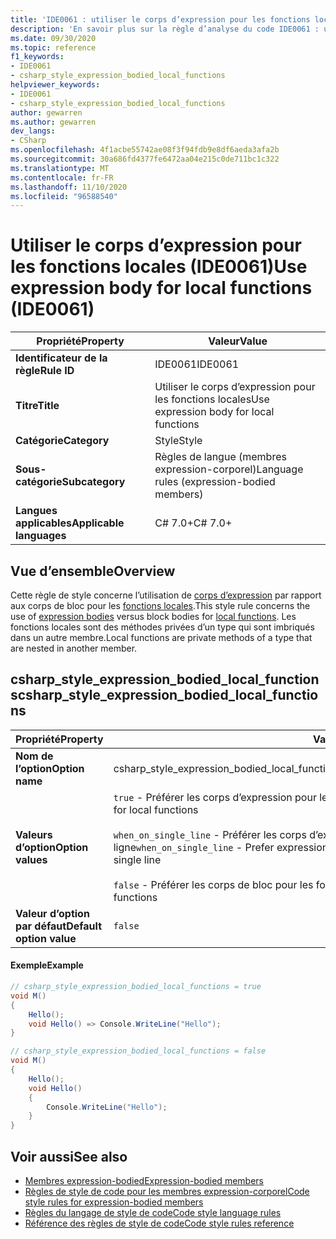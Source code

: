 ```yaml
---
title: 'IDE0061 : utiliser le corps d’expression pour les fonctions locales'
description: 'En savoir plus sur la règle d’analyse du code IDE0061 : utiliser le corps d’expression pour les fonctions locales'
ms.date: 09/30/2020
ms.topic: reference
f1_keywords:
- IDE0061
- csharp_style_expression_bodied_local_functions
helpviewer_keywords:
- IDE0061
- csharp_style_expression_bodied_local_functions
author: gewarren
ms.author: gewarren
dev_langs:
- CSharp
ms.openlocfilehash: 4f1acbe55742ae08f3f94fdb9e8df6aeda3afa2b
ms.sourcegitcommit: 30a686fd4377fe6472aa04e215c0de711bc1c322
ms.translationtype: MT
ms.contentlocale: fr-FR
ms.lasthandoff: 11/10/2020
ms.locfileid: "96588540"
---
```

# <a name="use-expression-body-for-local-functions-ide0061"></a><span data-ttu-id="8e057-103">Utiliser le corps d’expression pour les fonctions locales (IDE0061)</span><span class="sxs-lookup"><span data-stu-id="8e057-103">Use expression body for local functions (IDE0061)</span></span>

|<span data-ttu-id="8e057-104">Propriété</span><span class="sxs-lookup"><span data-stu-id="8e057-104">Property</span></span>|<span data-ttu-id="8e057-105">Valeur</span><span class="sxs-lookup"><span data-stu-id="8e057-105">Value</span></span>|
|-|-|
| <span data-ttu-id="8e057-106">**Identificateur de la règle**</span><span class="sxs-lookup"><span data-stu-id="8e057-106">**Rule ID**</span></span> | <span data-ttu-id="8e057-107">IDE0061</span><span class="sxs-lookup"><span data-stu-id="8e057-107">IDE0061</span></span> |
| <span data-ttu-id="8e057-108">**Titre**</span><span class="sxs-lookup"><span data-stu-id="8e057-108">**Title**</span></span> | <span data-ttu-id="8e057-109">Utiliser le corps d’expression pour les fonctions locales</span><span class="sxs-lookup"><span data-stu-id="8e057-109">Use expression body for local functions</span></span> |
| <span data-ttu-id="8e057-110">**Catégorie**</span><span class="sxs-lookup"><span data-stu-id="8e057-110">**Category**</span></span> | <span data-ttu-id="8e057-111">Style</span><span class="sxs-lookup"><span data-stu-id="8e057-111">Style</span></span> |
| <span data-ttu-id="8e057-112">**Sous-catégorie**</span><span class="sxs-lookup"><span data-stu-id="8e057-112">**Subcategory**</span></span> | <span data-ttu-id="8e057-113">Règles de langue (membres expression-corporel)</span><span class="sxs-lookup"><span data-stu-id="8e057-113">Language rules (expression-bodied members)</span></span> |
| <span data-ttu-id="8e057-114">**Langues applicables**</span><span class="sxs-lookup"><span data-stu-id="8e057-114">**Applicable languages**</span></span> | <span data-ttu-id="8e057-115">C# 7.0+</span><span class="sxs-lookup"><span data-stu-id="8e057-115">C# 7.0+</span></span> |

## <a name="overview"></a><span data-ttu-id="8e057-116">Vue d’ensemble</span><span class="sxs-lookup"><span data-stu-id="8e057-116">Overview</span></span>

<span data-ttu-id="8e057-117">Cette règle de style concerne l’utilisation de [corps d’expression](../../../csharp/programming-guide/statements-expressions-operators/expression-bodied-members.md) par rapport aux corps de bloc pour les [fonctions locales](../../../csharp/programming-guide/classes-and-structs/local-functions.md).</span><span class="sxs-lookup"><span data-stu-id="8e057-117">This style rule concerns the use of [expression bodies](../../../csharp/programming-guide/statements-expressions-operators/expression-bodied-members.md) versus block bodies for [local functions](../../../csharp/programming-guide/classes-and-structs/local-functions.md).</span></span> <span data-ttu-id="8e057-118">Les fonctions locales sont des méthodes privées d’un type qui sont imbriqués dans un autre membre.</span><span class="sxs-lookup"><span data-stu-id="8e057-118">Local functions are private methods of a type that are nested in another member.</span></span>

## <a name="csharp_style_expression_bodied_local_functions"></a><span data-ttu-id="8e057-119">csharp_style_expression_bodied_local_functions</span><span class="sxs-lookup"><span data-stu-id="8e057-119">csharp_style_expression_bodied_local_functions</span></span>

|<span data-ttu-id="8e057-120">Propriété</span><span class="sxs-lookup"><span data-stu-id="8e057-120">Property</span></span>|<span data-ttu-id="8e057-121">Valeur</span><span class="sxs-lookup"><span data-stu-id="8e057-121">Value</span></span>|
|-|-|
| <span data-ttu-id="8e057-122">**Nom de l’option**</span><span class="sxs-lookup"><span data-stu-id="8e057-122">**Option name**</span></span> | <span data-ttu-id="8e057-123">csharp_style_expression_bodied_local_functions</span><span class="sxs-lookup"><span data-stu-id="8e057-123">csharp_style_expression_bodied_local_functions</span></span>
| <span data-ttu-id="8e057-124">**Valeurs d’option**</span><span class="sxs-lookup"><span data-stu-id="8e057-124">**Option values**</span></span> | <span data-ttu-id="8e057-125">`true` - Préférer les corps d’expression pour les fonctions locales</span><span class="sxs-lookup"><span data-stu-id="8e057-125">`true` - Prefer expression bodies for local functions</span></span><br /><br /><span data-ttu-id="8e057-126">`when_on_single_line` - Préférer les corps d’expression pour les fonctions locales sur une seule ligne</span><span class="sxs-lookup"><span data-stu-id="8e057-126">`when_on_single_line` - Prefer expression bodies for local functions when they will be a single line</span></span><br /><br /><span data-ttu-id="8e057-127">`false` - Préférer les corps de bloc pour les fonctions locales</span><span class="sxs-lookup"><span data-stu-id="8e057-127">`false` - Prefer block bodies for local functions</span></span> |
| <span data-ttu-id="8e057-128">**Valeur d’option par défaut**</span><span class="sxs-lookup"><span data-stu-id="8e057-128">**Default option value**</span></span> | `false` |

#### <a name="example"></a><span data-ttu-id="8e057-129">Exemple</span><span class="sxs-lookup"><span data-stu-id="8e057-129">Example</span></span>

```csharp
// csharp_style_expression_bodied_local_functions = true
void M()
{
    Hello();
    void Hello() => Console.WriteLine("Hello");
}

// csharp_style_expression_bodied_local_functions = false
void M()
{
    Hello();
    void Hello()
    {
        Console.WriteLine("Hello");
    }
}
```

## <a name="see-also"></a><span data-ttu-id="8e057-130">Voir aussi</span><span class="sxs-lookup"><span data-stu-id="8e057-130">See also</span></span>

- [<span data-ttu-id="8e057-131">Membres expression-bodied</span><span class="sxs-lookup"><span data-stu-id="8e057-131">Expression-bodied members</span></span>](../../../csharp/programming-guide/statements-expressions-operators/expression-bodied-members.md)
- [<span data-ttu-id="8e057-132">Règles de style de code pour les membres expression-corporel</span><span class="sxs-lookup"><span data-stu-id="8e057-132">Code style rules for expression-bodied members</span></span>](expression-bodied-members.md)
- [<span data-ttu-id="8e057-133">Règles du langage de style de code</span><span class="sxs-lookup"><span data-stu-id="8e057-133">Code style language rules</span></span>](language-rules.md)
- [<span data-ttu-id="8e057-134">Référence des règles de style de code</span><span class="sxs-lookup"><span data-stu-id="8e057-134">Code style rules reference</span></span>](index.md)
